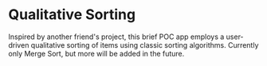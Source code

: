 # Qualitative Sorting

Inspired by another friend's project, this brief POC app employs a user-driven qualitative sorting of items using classic sorting algorithms. Currently only Merge Sort, but more will be added in the future.
